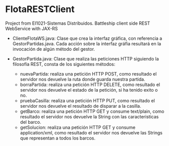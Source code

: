 # FlotaRESTClient
Project from EI1021-Sistemas Distribuidos. Battleship client side REST WebService with JAX-RS

- ClienteFlotaWS.java: Clase que crea la interfaz gráfica, con referencia a GestorPartidas.java. Cada acción sobre la interfaz gráfia resultará en la invocación de algún método del gestor.

- GestorPartida.java: Clase que realiza las peticiones HTTP siguiendo la filosofía REST, consta de los siguientes métodos:
  - nuevaPartida: realiza una petición HTTP POST, como resultado el servidor nos devuelve la ruta donde guarda nuestra partida.
  - borraPartida: realiza una petición HTTP DELETE, como resultado el servidor nos devuelve el estado de la petición, si ha tenido exito o no.
  - pruebaCasilla: realiza una petición HTTP PUT, como resultado el servidor nos devuelve el resultado de disparar a la casilla.
  - getBarco: realiza una petición HTTP GET y consume text/plain, como resultado el servidor nos devuelve la String con las caracteristicas del barco.
  - getSolucion: realiza una petición HTTP GET y consume application/xml, como resultado el servidor nos devuelve las Strings que representan a todos los barcos.
